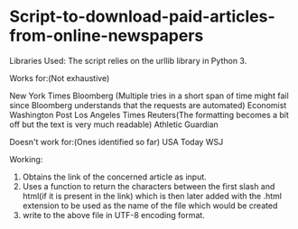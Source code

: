 # Script-to-download-paid-articles-from-online-newspapers

Libraries Used:
The script relies on the urllib library in Python 3.

Works for:(Not exhaustive)

New York Times
Bloomberg (Multiple tries in a short span of time might fail since Bloomberg understands that the requests are automated)
Economist
Washington Post
Los Angeles Times
Reuters(The formatting becomes a bit off but the text is very much readable)
Athletic
Guardian

Doesn't work for:(Ones identified so far)
USA Today
WSJ

Working:
1) Obtains the link of the concerned article as input.
2)  Uses a function to return the characters between the first slash and html(if it is present in the link) which is then later added with the .html extension to be used as the name of the file which would be created
3) write to the above file in UTF-8 encoding format.
